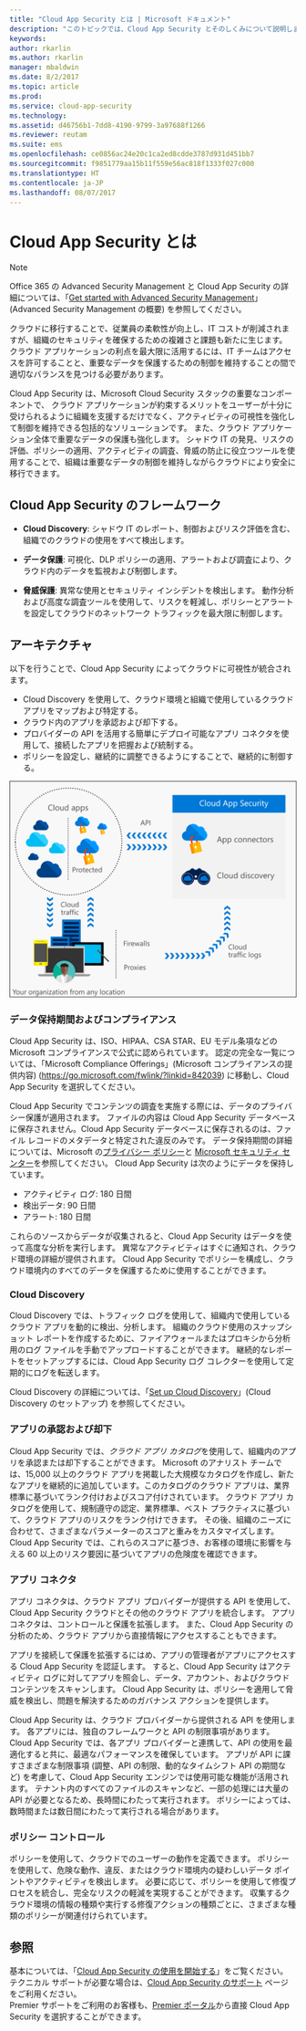 ```yaml
---
title: "Cloud App Security とは | Microsoft ドキュメント"
description: "このトピックでは、Cloud App Security とそのしくみについて説明します。"
keywords: 
author: rkarlin
ms.author: rkarlin
manager: mbaldwin
ms.date: 8/2/2017
ms.topic: article
ms.prod: 
ms.service: cloud-app-security
ms.technology: 
ms.assetid: d46756b1-7dd8-4190-9799-3a97688f1266
ms.reviewer: reutam
ms.suite: ems
ms.openlocfilehash: ce0856ac24e20c1ca2ed8cdde3787d931d451bb7
ms.sourcegitcommit: f9851779aa15b11f559e56ac818f1333f027c000
ms.translationtype: HT
ms.contentlocale: ja-JP
ms.lasthandoff: 08/07/2017
---
```

# <a name="what-is-cloud-app-security"></a>Cloud App Security とは

> [!NOTE]
> Office 365 の Advanced Security Management と Cloud App Security の詳細については、「[Get started with Advanced Security Management](https://support.office.com/article/Get-started-with-Advanced-Management-Security-d9ee4d67-f2b3-42b4-9c9e-c4529904990a)」(Advanced Security Management の概要) を参照してください。

クラウドに移行することで、従業員の柔軟性が向上し、IT コストが削減されますが、組織のセキュリティを確保するための複雑さと課題も新たに生じます。 クラウド アプリケーションの利点を最大限に活用するには、IT チームはアクセスを許可することと、重要なデータを保護するための制御を維持することの間で適切なバランスを見つける必要があります。  

Cloud App Security は、Microsoft Cloud Security スタックの重要なコンポーネントで、 クラウド アプリケーションが約束するメリットをユーザーが十分に受けられるように組織を支援するだけでなく、アクティビティの可視性を強化して制御を維持できる包括的なソリューションです。 また、クラウド アプリケーション全体で重要なデータの保護も強化します。 シャドウ IT の発見、リスクの評価、ポリシーの適用、アクティビティの調査、脅威の防止に役立つツールを使用することで、組織は重要なデータの制御を維持しながらクラウドにより安全に移行できます。 

## <a name="the-cloud-app-security-framework"></a>Cloud App Security のフレームワーク  

- **Cloud Discovery**: シャドウ IT のレポート、制御およびリスク評価を含む、組織でのクラウドの使用をすべて検出します。
    
- **データ保護**: 可視化、DLP ポリシーの適用、アラートおよび調査により、クラウド内のデータを監視および制御します。 
    
- **脅威保護**: 異常な使用とセキュリティ インシデントを検出します。 動作分析および高度な調査ツールを使用して、リスクを軽減し、ポリシーとアラートを設定してクラウドのネットワーク トラフィックを最大限に制御します。

## <a name="architecture"></a>アーキテクチャ  

以下を行うことで、Cloud App Security によってクラウドに可視性が統合されます。  

-   Cloud Discovery を使用して、クラウド環境と組織で使用しているクラウド アプリをマップおよび特定する。
-   クラウド内のアプリを承認および却下する。  
-   プロバイダーの API を活用する簡単にデプロイ可能なアプリ コネクタを使用して、接続したアプリを把握および統制する。  
-   ポリシーを設定し、継続的に調整できるようにすることで、継続的に制御する。  

![Cloud App Security アーキテクチャの図](./media/architecture.png)  

### <a name="data-retention--compliance"></a>データ保持期間およびコンプライアンス

Cloud App Security は、ISO、HIPAA、CSA STAR、EU モデル条項などの Microsoft コンプライアンスで公式に認められています。 認定の完全な一覧については、「Microsoft Compliance Offerings」(Microsoft コンプライアンスの提供内容) (https://go.microsoft.com/fwlink/?linkid=842039) に移動し、Cloud App Security を選択してください。  

Cloud App Security でコンテンツの調査を実施する際には、データのプライバシー保護が適用されます。 ファイルの内容は Cloud App Security データベースに保存されません。Cloud App Security データベースに保存されるのは、ファイル レコードのメタデータと特定された違反のみです。 データ保持期間の詳細については、Microsoft の[プライバシー ポリシー](http://go.microsoft.com/fwlink/?LinkId=512132)と [Microsoft セキュリティ センター](https://www.microsoft.com/TrustCenter/Privacy/You-are-in-control-of-your-data)を参照してください。
Cloud App Security は次のようにデータを保持しています。 
 
- アクティビティ ログ: 180 日間 
- 検出データ: 90 日間 
- アラート: 180 日間 

これらのソースからデータが収集されると、Cloud App Security はデータを使って高度な分析を実行します。 異常なアクティビティはすぐに通知され、クラウド環境の詳細が提供されます。 Cloud App Security でポリシーを構成し、クラウド環境内のすべてのデータを保護するために使用することができます。  

### <a name="cloud-discovery"></a>Cloud Discovery  

Cloud Discovery では、トラフィック ログを使用して、組織内で使用しているクラウド アプリを動的に検出、分析します。 組織のクラウド使用のスナップショット レポートを作成するために、ファイアウォールまたはプロキシから分析用のログ ファイルを手動でアップロードすることができます。 継続的なレポートをセットアップするには、Cloud App Security ログ コレクターを使用して定期的にログを転送します。  

Cloud Discovery の詳細については、「[Set up Cloud Discovery](set-up-cloud-discovery.md)」(Cloud Discovery のセットアップ) を参照してください。

### <a name="sanctioning-and-unsanctioning-an-app"></a>アプリの承認および却下  

Cloud App Security では、*クラウド アプリ カタログ*を使用して、組織内のアプリを承認または却下することができます。 Microsoft のアナリスト チームでは、15,000 以上のクラウド アプリを掲載した大規模なカタログを作成し、新たなアプリを継続的に追加しています。このカタログのクラウド アプリは、業界標準に基づいてランク付けおよびスコア付けされています。 クラウド アプリ カタログを使用して、規制遵守の認定、業界標準、ベスト プラクティスに基づいて、クラウド アプリのリスクをランク付けできます。 その後、組織のニーズに合わせて、さまざまなパラメーターのスコアと重みをカスタマイズします。 Cloud App Security では、これらのスコアに基づき、お客様の環境に影響を与える 60 以上のリスク要因に基づいてアプリの危険度を確認できます。  

### <a name="app-connectors"></a>アプリ コネクタ  
アプリ コネクタは、クラウド アプリ プロバイダーが提供する API を使用して、Cloud App Security クラウドとその他のクラウド アプリを統合します。 アプリ コネクタは、コントロールと保護を拡張します。 また、Cloud App Security の分析のため、クラウド アプリから直接情報にアクセスすることもできます。  

アプリを接続して保護を拡張するにはめ、アプリの管理者がアプリにアクセスする Cloud App Security を認証します。 すると、Cloud App Security はアクティビティ ログに対してアプリを照会し、データ、アカウント、およびクラウド コンテンツをスキャンします。 Cloud App Security は、ポリシーを適用して脅威を検出し、問題を解決するためのガバナンス アクションを提供します。  

Cloud App Security は、クラウド プロバイダーから提供される API を使用します。 各アプリには、独自のフレームワークと API の制限事項があります。 Cloud App Security では、各アプリ プロバイダーと連携して、API の使用を最適化すると共に、最適なパフォーマンスを確保しています。 アプリが API に課すさまざまな制限事項 (調整、API の制限、動的なタイムシフト API の期間など) を考慮して、Cloud App Security エンジンでは使用可能な機能が活用されます。 テナント内のすべてのファイルのスキャンなど、一部の処理には大量の API が必要となるため、長時間にわたって実行されます。 ポリシーによっては、数時間または数日間にわたって実行される場合があります。  

### <a name="policy-control"></a>ポリシー コントロール  

ポリシーを使用して、クラウドでのユーザーの動作を定義できます。 ポリシーを使用して、危険な動作、違反、またはクラウド環境内の疑わしいデータ ポイントやアクティビティを検出します。 必要に応じて、ポリシーを使用して修復プロセスを統合し、完全なリスクの軽減を実現することができます。 収集するクラウド環境の情報の種類や実行する修復アクションの種類ごとに、さまざまな種類のポリシーが関連付けられています。  

## <a name="see-also"></a>参照  

基本については、「[Cloud App Security の使用を開始する](getting-started-with-cloud-app-security.md)」をご覧ください。    
テクニカル サポートが必要な場合は、[Cloud App Security のサポート](http://support.microsoft.com/oas/default.aspx?prid=16031) ページをご利用ください。   
Premier サポートをご利用のお客様も、[Premier ポータル](https://premier.microsoft.com/)から直接 Cloud App Security を選択することができます。   
